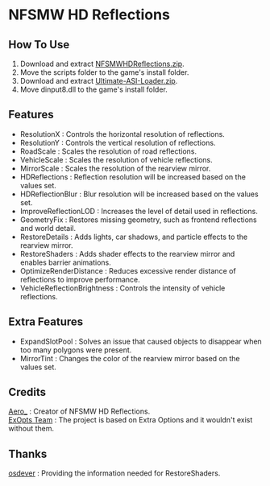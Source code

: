 # NFSMW HD Reflections

## How To Use  
1. Download and extract [NFSMWHDReflections.zip](https://github.com/AeroWidescreen/NFSMWHDReflections/releases).  
2. Move the scripts folder to the game's install folder.  
3. Download and extract [Ultimate-ASI-Loader.zip](https://github.com/ThirteenAG/Ultimate-ASI-Loader/releases).  
4. Move dinput8.dll to the game's install folder.  

## Features
- ResolutionX : Controls the horizontal resolution of reflections.  
- ResolutionY : Controls the vertical resolution of reflections. 
- RoadScale : Scales the resolution of road reflections.  
- VehicleScale : Scales the resolution of vehicle reflections.  
- MirrorScale : Scales the resolution of the rearview mirror.  
- HDReflections : Reflection resolution will be increased based on the values set.  
- HDReflectionBlur : Blur resolution will be increased based on the values set.  
- ImproveReflectionLOD : Increases the level of detail used in reflections.  
- GeometryFix : Restores missing geometry, such as frontend reflections and world detail.  
- RestoreDetails : Adds lights, car shadows, and particle effects to the rearview mirror.  
- RestoreShaders : Adds shader effects to the rearview mirror and enables barrier animations.  
- OptimizeRenderDistance : Reduces excessive render distance of reflections to improve performance. 
- VehicleReflectionBrightness : Controls the intensity of vehicle reflections.  

## Extra Features
- ExpandSlotPool : Solves an issue that caused objects to disappear when too many polygons were present.  
- MirrorTint : Changes the color of the rearview mirror based on the values set.  

## Credits
[Aero_](https://github.com/AeroWidescreen) : Creator of NFSMW HD Reflections.  
[ExOpts Team](https://github.com/ExOptsTeam/) : The project is based on Extra Options and it wouldn't exist without them.

## Thanks
[osdever](https://github.com/osdeverr) : Providing the information needed for RestoreShaders.